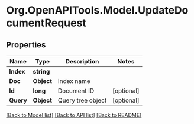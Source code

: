 
# Org.OpenAPITools.Model.UpdateDocumentRequest

## Properties

Name | Type | Description | Notes
------------ | ------------- | ------------- | -------------
**Index** | **string** |  | 
**Doc** | **Object** | Index name | 
**Id** | **long** | Document ID | [optional] 
**Query** | **Object** | Query tree object | [optional] 

[[Back to Model list]](../README.md#documentation-for-models)
[[Back to API list]](../README.md#documentation-for-api-endpoints)
[[Back to README]](../README.md)

